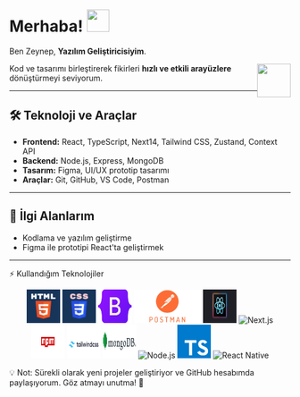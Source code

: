 


# Merhaba! <img src="https://github.com/user-attachments/assets/6d306284-ef14-4acc-bf3b-4c7d8717bc5e" width="40" height="40" />


Ben Zeynep, **Yazılım Geliştiricisiyim**.

<img src="https://github.com/user-attachments/assets/6d306284-ef14-4acc-bf3b-4c7d8717bc5e" width="60" height="60" align="right" />

Kod ve tasarımı birleştirerek fikirleri **hızlı ve etkili arayüzlere** dönüştürmeyi seviyorum.  

---

## 🛠 Teknoloji ve Araçlar
- **Frontend:** React, TypeScript, Next14, Tailwind CSS, Zustand, Context API  
- **Backend:** Node.js, Express, MongoDB  
- **Tasarım:** Figma, UI/UX prototip tasarımı  
- **Araçlar:** Git, GitHub, VS Code, Postman  

---

## 🎯 İlgi Alanlarım
- Kodlama ve yazılım geliştirme  
- Figma ile prototipi React'ta geliştirmek

---

⚡ Kullandığım Teknolojiler

<div align="center"> <img src="html.webp" alt="HTML" width="60" height="60" /> <img src="css.png" alt="CSS" width="60" height="60" /> <img src="bootstap.png" alt="Bootstrap" width="60" height="60" /> <img src="postman.png" alt="Postman" width="120" height="60" /> <img src="react.svg" alt="React.js" width="60" height="60" /> <img src="next.png" alt="Next.js" width="60" height="60" /> <img src="npm.png" alt="npm" width="60" height="60" /> <img src="tailwindcss-logo.png" alt="Tailwind CSS" width="60" height="60" /> <img src="mongodb.png" alt="MongoDB" width="60" height="60" /> <img src="nodejs.png" alt="Node.js" width="60" height="60" /> <img src="ts.svg" alt="TypeScript" width="60" height="60" /> <img src="react-native.png" alt="React Native" width="60" height="60" /> </div>


💡 Not: Sürekli olarak yeni projeler geliştiriyor ve GitHub hesabımda paylaşıyorum. Göz atmayı unutma! 🚀
